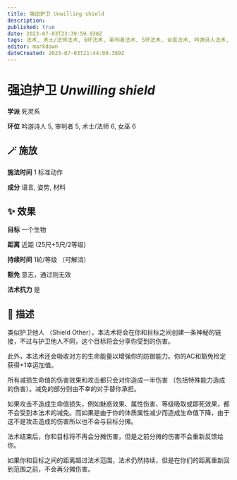 ```yaml
---
title: 强迫护卫 Unwilling shield
description: 
published: true
date: 2023-07-03T23:39:59.938Z
tags: 法术, 术士/法师法术, 6环法术, 审判者法术, 5环法术, 女巫法术, 吟游诗人法术, 死灵系
editor: markdown
dateCreated: 2023-07-03T21:44:09.389Z
---
```


# **强迫护卫** *Unwilling shield*

**学派** 死灵系 

**环位** 吟游诗人 5, 审判者 5, 术士/法师 6, 女巫 6

## 🪄 施放

**施法时间** 1 标准动作

**成分** 语言, 姿势, 材料

## ✨ 效果 

**目标** 一个生物 

**距离** 近距 (25尺+5尺/2等级)  

**持续时间** 1轮/等级 （可解消） 

**豁免** 意志，通过则无效

**法术抗力** 是

## 📖 描述

类似护卫他人 （Shield Other），本法术将会在你和目标之间创建一条神秘的链接，不过与护卫他人不同，这个目标将会分享你受到的伤害。

此外，本法术还会吸收对方的生命能量以增强你的防御能力。你的AC和豁免检定获得+1幸运加值。

所有减损生命值的伤害效果和攻击都只会对你造成一半伤害 （包括特殊能力造成的伤害）。减免的部分则由不幸的对手替你承担。

如果攻击不造成生命值损失，例如魅惑效果、属性伤害、等级吸取或即死效果，都不会受到本法术的减免。而如果是由于你的体质属性减少而造成生命值下降，由于这不是攻击造成的伤害所以也不会与目标分摊。

法术结束后，你和目标将不再会分摊伤害，但是之前分摊的伤害不会重新反馈给你。

如果你和目标之间的距离超过法术范围，法术仍然持续，但是在你们的距离重新回到范围之前，不会再分摊伤害。
    